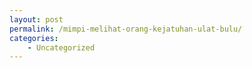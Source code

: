 ```yaml
---
layout: post
permalink: /mimpi-melihat-orang-kejatuhan-ulat-bulu/
categories:
    - Uncategorized
---
```


